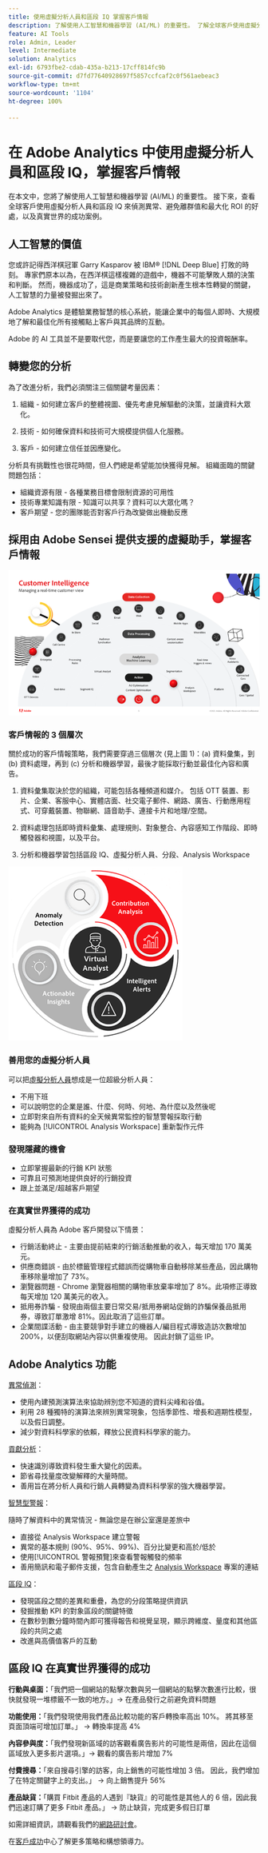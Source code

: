 ```yaml
---
title: 使用虛擬分析人員和區段 IQ 掌握客戶情報
description: 了解使用人工智慧和機器學習 (AI/ML) 的重要性。 了解全球客戶使用虛擬分析人員和區段 IQ 來偵測異常、避免離群值和最大化 ROI 的好處，並了解真實世界的成功案例。
feature: AI Tools
role: Admin, Leader
level: Intermediate
solution: Analytics
exl-id: 6793fbe2-cdab-435a-b213-17cff814fc9b
source-git-commit: d7fd77640928697f5857ccfcaf2c0f561aebeac3
workflow-type: tm+mt
source-wordcount: '1104'
ht-degree: 100%

---
```


# 在 Adobe Analytics 中使用虛擬分析人員和區段 IQ，掌握客戶情報

在本文中，您將了解使用人工智慧和機器學習 (AI/ML) 的重要性。 接下來，查看全球客戶使用虛擬分析人員和區段 IQ 來偵測異常、避免離群值和最大化 ROI 的好處，以及真實世界的成功案例。

## 人工智慧的價值

您或許記得西洋棋冠軍 Garry Kasparov 被 IBM® [!DNL Deep Blue] 打敗的時刻。 專家們原本以為，在西洋棋這樣複雜的遊戲中，機器不可能擊敗人類的決策和判斷。 然而，機器成功了，這是商業策略和技術創新產生根本性轉變的關鍵，人工智慧的力量被發掘出來了。

Adobe Analytics 是體驗業務智慧的核心系統，能讓企業中的每個人即時、大規模地了解和最佳化所有接觸點上客戶與其品牌的互動。

Adobe 的 AI 工具並不是要取代您，而是要讓您的工作產生最大的投資報酬率。

## 轉變您的分析

為了改進分析，我們必須關注三個關鍵考量因素：

1. 組織 - 如何建立客戶的整體視圖、優先考慮見解驅動的決策，並讓資料大眾化。

1. 技術 - 如何確保資料和技術可大規模提供個人化服務。

1. 客戶 - 如何建立信任並因應變化。

分析具有挑戰性也很花時間，但人們總是希望能加快獲得見解。 組織面臨的關鍵問題包括：

* 組織資源有限 - 各種業務目標會限制資源的可用性
* 技術專業知識有限 - 知識可以共享？資料可以大眾化嗎？
* 客戶期望 - 您的團隊能否對客戶行為改變做出機動反應

## 採用由 Adobe Sensei 提供支援的虛擬助手，掌握客戶情報

![客戶情報](assets/customer-intelligence.png)

### 客戶情報的 3 個層次

關於成功的客戶情報策略，我們需要穿過三個層次 (見上圖 1)：(a) 資料彙集，到 (b) 資料處理，再到 (c) 分析和機器學習，最後才能採取行動並最佳化內容和廣告。

1. 資料彙集取決於您的組織，可能包括各種頻道和媒介。 包括 OTT 裝置、影片、企業、客服中心、實體店面、社交電子郵件、網路、廣告、行動應用程式、可穿戴裝置、物聯網、語音助手、連接卡片和地理/空間。

1. 資料處理包括即時資料彙集、處理規則、對象整合、內容感知工作階段、即時觸發器和視圖，以及平台。

1. 分析和機器學習包括區段 IQ、虛擬分析人員、分段、Analysis Workspace

![虛擬分析](assets/virtual-analysis.png)

### 善用您的虛擬分析人員

可以把[虛擬分析人員](https://experienceleague.adobe.com/docs/analytics/analyze/analysis-workspace/virtual-analyst/overview.html?lang=tw)想成是一位超級分析人員：

* 不用下班
* 可以說明您的企業是誰、什麼、何時、何地、為什麼以及然後呢
* 立即對來自所有資料的全天候異常監控的智慧警報採取行動
* 能夠為 [!UICONTROL Analysis Workspace] 重新製作元件

### 發現隱藏的機會

* 立即掌握最新的行銷 KPI 狀態
* 可靠且可預測地提供良好的行銷投資
* 跟上並滿足/超越客戶期望

### 在真實世界獲得的成功

虛擬分析人員為 Adobe 客戶開發以下情景：

* 行銷活動終止 - 主要由提前結束的行銷活動推動的收入，每天增加 170 萬美元。
* 供應商錯誤 - 由於標籤管理程式錯誤而從購物車自動移除某些產品，因此購物車移除量增加了 73%。
* 瀏覽器問題 - Chrome 瀏覽器相關的購物車放棄率增加了 8%。此項修正導致每天增加 120 萬美元的收入。
* 抵用券詐騙 - 發現由兩個主要日常交易/抵用券網站促銷的詐騙保養品抵用券，導致訂單激增 81%。因此取消了這些訂單。
* 企業間諜活動 - 由主要競爭對手建立的機器人/編目程式導致造訪次數增加 200%，以便刮取網站內容以供重複使用。 因此封鎖了這些 IP。

## Adobe Analytics 功能

[異常偵測](https://experienceleague.adobe.com/docs/analytics/analyze/analysis-workspace/virtual-analyst/anomaly-detection/anomaly-detection.html?lang=zh-Hant)：

* 使用內建預測演算法來協助辨別您不知道的資料尖峰和谷值。
* 利用 28 種獨特的演算法來辨別異常現象，包括季節性、增長和週期性模型，以及假日調整。
* 減少對資料科學家的依賴，釋放公民資料科學家的能力。

[貢獻分析](https://experienceleague.adobe.com/docs/analytics/analyze/analysis-workspace/virtual-analyst/contribution-analysis/ca-tokens.html?lang=zh-Hant)：

* 快速識別導致資料發生重大變化的因素。
* 節省尋找量度改變解釋的大量時間。
* 善用旨在將分析人員和行銷人員轉變為資料科學家的強大機器學習。

[智慧型警報](https://experienceleague.adobe.com/docs/analytics/analyze/analysis-workspace/virtual-analyst/intelligent-alerts/intellligent-alerts.html?lang=zh-Hant)：

隨時了解資料中的異常情況 - 無論您是在辦公室還是差旅中

* 直接從 Analysis Workspace 建立警報
* 異常的基本規則 (90%、95%、99%)、百分比變更和高於/低於
* 使用[!UICONTROL 警報預覽]來查看警報觸發的頻率
* 善用簡訊和電子郵件支援，包含自動產生之 [Analysis Workspace](https://experienceleague.adobe.com/docs/analytics/analyze/analysis-workspace/home.html?lang=zh-TW) 專案的連結

[區段 IQ](https://experienceleague.adobe.com/docs/analytics/analyze/analysis-workspace/segment-iq.html?lang=tw)：

* 發現區段之間的差異和重疊，為您的分段策略提供資訊
* 發掘推動 KPI 的對象區段的關鍵特徵
* 在數秒到數分鐘時間內即可獲得報告和視覺呈現，顯示跨維度、量度和其他區段的共同之處
* 改進與高價值客戶的互動

## 區段 IQ 在真實世界獲得的成功

**行動與桌面：**「我們把一個網站的點擊次數與另一個網站的點擊次數進行比較，很快就發現一堆標籤不一致的地方。」→ 在產品發行之前避免資料問題

**功能使用：**「我們發現使用我們產品比較功能的客戶轉換率高出 10%。 將其移至頁面頂端可增加訂單。」 → 轉換率提高 4%

**內容參與度：**「我們發現新區域的訪客觀看廣告影片的可能性是兩倍，因此在這個區域放入更多影片選項。」→ 觀看的廣告影片增加 7%

**付費搜尋：**「來自搜尋引擎的訪客，向上銷售的可能性增加 3 倍。 因此，我們增加了在特定關鍵字上的支出。」 → 向上銷售提升 56%

**產品缺貨：**「購買 Fitbit 產品的人遇到『缺貨』的可能性是其他人的 6 倍，因此我們迅速訂購了更多 Fitbit 產品。」 → 防止缺貨，完成更多假日訂單

如需詳細資訊，請觀看我們的[網路研討會](https://adobecustomersuccess.adobeconnect.com/pmetho6ivh68/)。

在[客戶成功](https://experienceleague.adobe.com/docs/customer-success/customer-success/overview.html)中心了解更多策略和構想領導力。